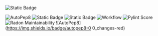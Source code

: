 ![Static Badge](https://img.shields.io/badge/Language-Python-yellow)
<!-- ![AutoPep8](https://img.shields.io/badge/AutoPep8-Formatted-yellow) -->
![AutoPep8](https://img.shields.io/badge/autopep8-0_changes-brightgreen)
![Static Badge](https://img.shields.io/badge/Licence-MIT-blue)
![Static Badge](https://img.shields.io/badge/Platform-Linux-blue)
![Workflow](https://github.com/Gunabana/CSC510/actions/workflows/python-app.yml/badge.svg)
![Pylint Score](https://img.shields.io/badge/pylint-10.00/10-brightgreen)
![Radon Maintainability](https://img.shields.io/badge/maintainability-100.00-brightgreen)
![AutoPep8](https://img.shields.io/badge/autopep8-0
0_changes-red)
